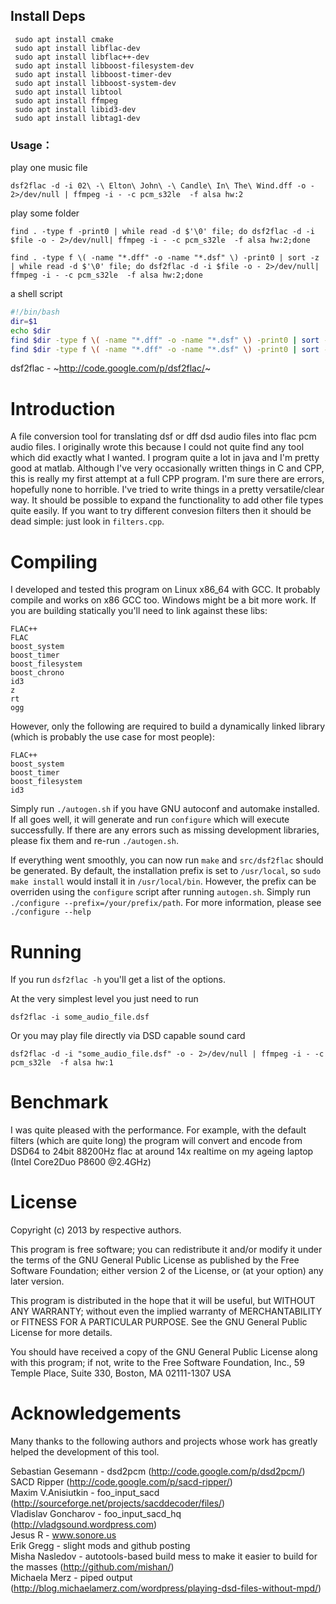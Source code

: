 ## Install Deps
```
 sudo apt install cmake
 sudo apt install libflac-dev
 sudo apt install libflac++-dev
 sudo apt install libboost-filesystem-dev
 sudo apt install libboost-timer-dev
 sudo apt install libboost-system-dev
 sudo apt install libtool
 sudo apt install ffmpeg
 sudo apt install libid3-dev
 sudo apt install libtag1-dev
```
### Usage：
play one music file
```
dsf2flac -d -i 02\ -\ Elton\ John\ -\ Candle\ In\ The\ Wind.dff -o - 2>/dev/null | ffmpeg -i - -c pcm_s32le  -f alsa hw:2
```
play some folder
```
find . -type f -print0 | while read -d $'\0' file; do dsf2flac -d -i $file -o - 2>/dev/null| ffmpeg -i - -c pcm_s32le  -f alsa hw:2;done

find . -type f \( -name "*.dff" -o -name "*.dsf" \) -print0 | sort -z | while read -d $'\0' file; do dsf2flac -d -i $file -o - 2>/dev/null| ffmpeg -i - -c pcm_s32le  -f alsa hw:2;done
```
a shell script
```bash
#!/bin/bash
dir=$1
echo $dir
find $dir -type f \( -name "*.dff" -o -name "*.dsf" \) -print0 | sort -z | while read -d $'\0' file; do echo $file;done
find $dir -type f \( -name "*.dff" -o -name "*.dsf" \) -print0 | sort -z | while read -d $'\0' file; do dsf2flac -d -i $file -o - 2>/dev/null| ffmpeg -i - -c pcm_s32le  -f alsa hw:2;done

```

dsf2flac - ~http://code.google.com/p/dsf2flac/~

# Introduction
A file conversion tool for translating dsf or dff dsd audio files into flac pcm
audio files.  I originally wrote this because I could not quite find any tool
which did exactly what I wanted.  I program quite a lot in java and I'm pretty
good at matlab. Although I've very occasionally written things in C and CPP,
this is really my first attempt at a full CPP program. I'm sure there are
errors, hopefully none to horrible.  I've tried to write things in a pretty
versatile/clear way. It should be possible to expand the functionality to add
other file types quite easily.  If you want to try different convesion filters
then it should be dead simple: just look in `filters.cpp`.

# Compiling
I developed and tested this program on Linux x86_64 with GCC. It probably
compile and works on x86 GCC too. Windows might be a bit more work.  If you are
building statically you'll need to link against these libs:
```
FLAC++
FLAC
boost_system
boost_timer
boost_filesystem
boost_chrono
id3
z
rt
ogg
```
However, only the following are required to build a dynamically linked library (which is probably the use case for most people):
```
FLAC++
boost_system
boost_timer
boost_filesystem
id3
```
Simply run `./autogen.sh` if you have GNU autoconf and automake installed. If all goes well, it will generate and run `configure` which will execute successfully. If there are any errors such as missing development libraries, please fix them and re-run `./autogen.sh`.

If everything went smoothly, you can now run `make` and `src/dsf2flac` should be generated. By default, the installation prefix is set to `/usr/local`, so `sudo make install` would install it in `/usr/local/bin`. However, the prefix can be overriden using the `configure` script after running `autogen.sh`. Simply run `./configure --prefix=/your/prefix/path`. For more information, please see `./configure --help`

# Running
If you run `dsf2flac -h` you'll get a list of the options.

At the very simplest level you just need to run
```
dsf2flac -i some_audio_file.dsf
```
Or you may play file directly via DSD capable sound card
```
dsf2flac -d -i "some_audio_file.dsf" -o - 2>/dev/null | ffmpeg -i - -c pcm_s32le  -f alsa hw:1
```

# Benchmark
I was quite pleased with the performance.
For example, with the default filters (which are quite long) the program
will convert and encode from DSD64 to 24bit 88200Hz flac at around 
14x realtime on my ageing laptop (Intel Core2Duo P8600 @2.4GHz)

# License
Copyright (c) 2013 by respective authors.

This program is free software; you can redistribute it and/or modify
it under the terms of the GNU General Public License as published by
the Free Software Foundation; either version 2 of the License, or
(at your option) any later version.

This program is distributed in the hope that it will be useful,
but WITHOUT ANY WARRANTY; without even the implied warranty of
MERCHANTABILITY or FITNESS FOR A PARTICULAR PURPOSE.  See the
GNU General Public License for more details.

You should have received a copy of the GNU General Public License
along with this program; if not, write to the Free Software
Foundation, Inc., 59 Temple Place, Suite 330, Boston, MA  02111-1307  USA

# Acknowledgements
Many thanks to the following authors and projects whose work has greatly
helped the development of this tool.

Sebastian Gesemann - dsd2pcm (http://code.google.com/p/dsd2pcm/)  
SACD Ripper (http://code.google.com/p/sacd-ripper/)  
Maxim V.Anisiutkin - foo_input_sacd (http://sourceforge.net/projects/sacddecoder/files/)  
Vladislav Goncharov - foo_input_sacd_hq (http://vladgsound.wordpress.com)  
Jesus R - www.sonore.us  
Erik Gregg - slight mods and github posting  
Misha Nasledov - autotools-based build mess to make it easier to build for the masses (http://github.com/mishan/)  
Michaela Merz - piped output (http://blog.michaelamerz.com/wordpress/playing-dsd-files-without-mpd/)  
